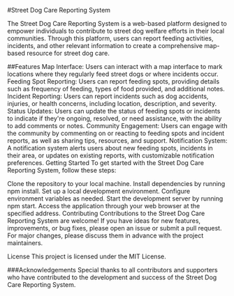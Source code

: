 #Street Dog Care Reporting System

The Street Dog Care Reporting System is a web-based platform designed to empower individuals to contribute to street dog welfare efforts in their local communities. Through this platform, users can report feeding activities, incidents, and other relevant information to create a comprehensive map-based resource for street dog care.

##Features
Map Interface: Users can interact with a map interface to mark locations where they regularly feed street dogs or where incidents occur.
Feeding Spot Reporting: Users can report feeding spots, providing details such as frequency of feeding, types of food provided, and additional notes.
Incident Reporting: Users can report incidents such as dog accidents, injuries, or health concerns, including location, description, and severity.
Status Updates: Users can update the status of feeding spots or incidents to indicate if they're ongoing, resolved, or need assistance, with the ability to add comments or notes.
Community Engagement: Users can engage with the community by commenting on or reacting to feeding spots and incident reports, as well as sharing tips, resources, and support.
Notification System: A notification system alerts users about new feeding spots, incidents in their area, or updates on existing reports, with customizable notification preferences.
Getting Started
To get started with the Street Dog Care Reporting System, follow these steps:

Clone the repository to your local machine.
Install dependencies by running npm install.
Set up a local development environment.
Configure environment variables as needed.
Start the development server by running npm start.
Access the application through your web browser at the specified address.
Contributing
Contributions to the Street Dog Care Reporting System are welcome! If you have ideas for new features, improvements, or bug fixes, please open an issue or submit a pull request. For major changes, please discuss them in advance with the project maintainers.

License
This project is licensed under the MIT License.

###Acknowledgements
Special thanks to all contributors and supporters who have contributed to the development and success of the Street Dog Care Reporting System.

